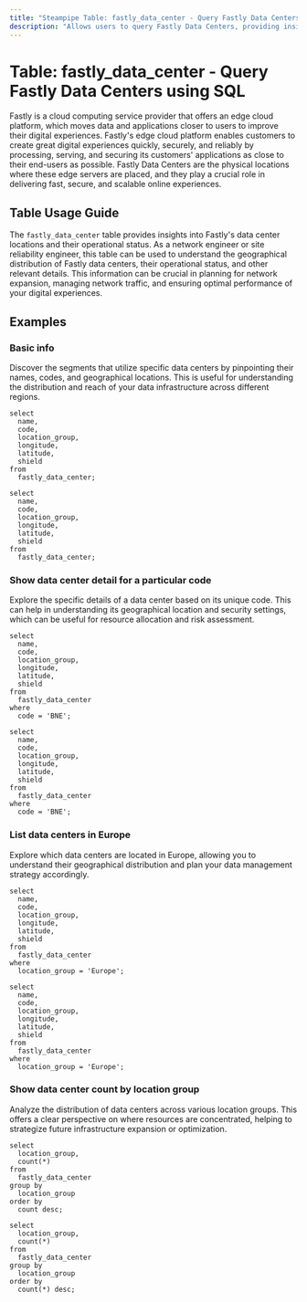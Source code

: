 ```yaml
---
title: "Steampipe Table: fastly_data_center - Query Fastly Data Centers using SQL"
description: "Allows users to query Fastly Data Centers, providing insights into their geographical distribution and operational status."
---
```


# Table: fastly_data_center - Query Fastly Data Centers using SQL

Fastly is a cloud computing service provider that offers an edge cloud platform, which moves data and applications closer to users to improve their digital experiences. Fastly's edge cloud platform enables customers to create great digital experiences quickly, securely, and reliably by processing, serving, and securing its customers' applications as close to their end-users as possible. Fastly Data Centers are the physical locations where these edge servers are placed, and they play a crucial role in delivering fast, secure, and scalable online experiences.

## Table Usage Guide

The `fastly_data_center` table provides insights into Fastly's data center locations and their operational status. As a network engineer or site reliability engineer, this table can be used to understand the geographical distribution of Fastly data centers, their operational status, and other relevant details. This information can be crucial in planning for network expansion, managing network traffic, and ensuring optimal performance of your digital experiences.

## Examples

### Basic info
Discover the segments that utilize specific data centers by pinpointing their names, codes, and geographical locations. This is useful for understanding the distribution and reach of your data infrastructure across different regions.

```sql+postgres
select
  name,
  code,
  location_group,
  longitude,
  latitude,
  shield
from
  fastly_data_center;
```

```sql+sqlite
select
  name,
  code,
  location_group,
  longitude,
  latitude,
  shield
from
  fastly_data_center;
```

### Show data center detail for a particular code
Explore the specific details of a data center based on its unique code. This can help in understanding its geographical location and security settings, which can be useful for resource allocation and risk assessment.

```sql+postgres
select
  name,
  code,
  location_group,
  longitude,
  latitude,
  shield
from
  fastly_data_center
where
  code = 'BNE';
```

```sql+sqlite
select
  name,
  code,
  location_group,
  longitude,
  latitude,
  shield
from
  fastly_data_center
where
  code = 'BNE';
```

### List data centers in Europe
Explore which data centers are located in Europe, allowing you to understand their geographical distribution and plan your data management strategy accordingly.

```sql+postgres
select
  name,
  code,
  location_group,
  longitude,
  latitude,
  shield
from
  fastly_data_center
where
  location_group = 'Europe';
```

```sql+sqlite
select
  name,
  code,
  location_group,
  longitude,
  latitude,
  shield
from
  fastly_data_center
where
  location_group = 'Europe';
```

### Show data center count by location group
Analyze the distribution of data centers across various location groups. This offers a clear perspective on where resources are concentrated, helping to strategize future infrastructure expansion or optimization.

```sql+postgres
select
  location_group,
  count(*)
from
  fastly_data_center
group by
  location_group
order by
  count desc;
```

```sql+sqlite
select
  location_group,
  count(*)
from
  fastly_data_center
group by
  location_group
order by
  count(*) desc;
```